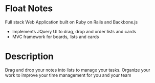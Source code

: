 # Float Notes

Full stack Web Application built on Ruby on Rails and Backbone.js

- Implements JQuery UI to drag, drop and order lists and cards
- MVC framework for boards, lists and cards




# Description

Drag and drop your notes into lists to manage your tasks. Organize your work to
improve your time management for you and your team
